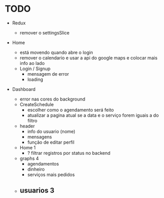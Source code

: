# TODO

- Redux
  - remover o settingsSlice

- Home
  - está movendo quando abre o login
  - remover o calendario e usar a api do google maps e colocar mais info ao lado
  - Login / Signup
    - mensagem de error
    - loading

- Dashboard
  - error nas cores do background
  - CreateSchedule
    - escolher como o agendamento será feito
    - atualizar a pagina atual se a data e o serviço forem iguais a do filtro
  - header
    - info do usuario (nome)
    - mensagens
    - função de editar perfil
  - Home 1
    - ? filtrar registros por status no backend
  - graphs 4
    - agendamentos
    - dinheiro
    - serviços mais pedidos
  - usuarios 3
    - 
